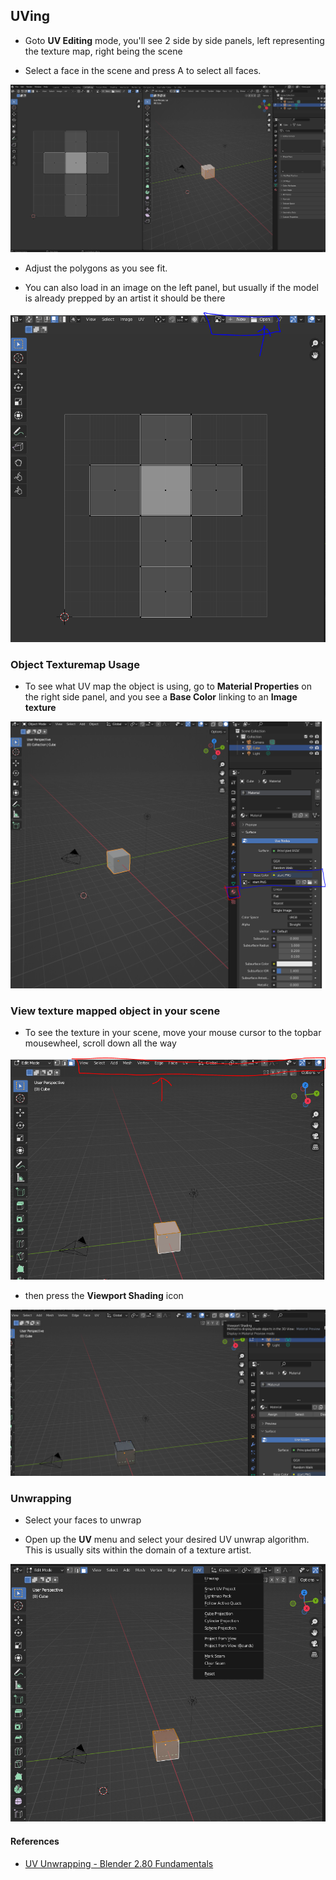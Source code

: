 

## UVing

- Goto **UV Editing** mode, you'll see 2 side by side panels, left representing the texture map, right being the scene

- Select a face in the scene and press A to select all faces.

![](start.PNG)

- Adjust the polygons as you see fit.

- You can also load in an image on the left panel, but usually if the model is already prepped by an artist it should be there

![](load_texture.PNG)

### Object Texturemap Usage
- To see what UV map the object is using, go to **Material Properties** on the right side panel, and you see a **Base Color** linking to an **Image texture**

![](image_texture.PNG)

### View texture mapped object in your scene
- To see the texture in your scene, move your mouse cursor to the topbar mousewheel, scroll down all the way

![](cursor.PNG)

- then press the **Viewport Shading** icon

![](viewport_shading.PNG)

### Unwrapping 

- Select your faces to unwrap

- Open up the **UV** menu and select your desired UV unwrap algorithm. This is usually sits within the domain of a texture artist.

![](unwrap_algos.PNG)

#### References

- [UV Unwrapping - Blender 2.80 Fundamentals](https://www.youtube.com/watch?v=Y7M-B6xnaEM&list=PLa1F2ddGya_-UvuAqHAksYnB0qL9yWDO6&index=19)
